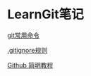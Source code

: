 # LearnGit笔记

[git常用命令](git常用命令.md)

[.gitignore规则](git常用命令.md)

[Github 简明教程](https://www.runoob.com/w3cnote/git-guide.html)